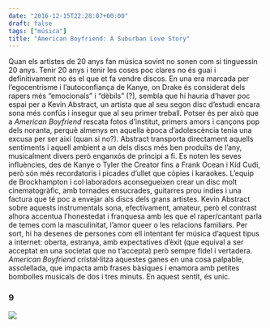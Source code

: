 ```yaml
---
date: "2016-12-15T22:28:07+00:00"
draft: false
tags: ["música"]
title: "American Boyfriend: A Suburban Love Story"
---
```

<!-- more -->

Quan els artistes de 20 anys fan música sovint no sonen com si tinguessin 20 anys. Tenir 20 anys i tenir les coses poc clares no és guai i definitivament no és el que et fa vendre discos. En una era marcada per l’egocentrisme i l’autoconfiança de Kanye, on Drake és considerat dels rapers més “emocionals” i “dèbils” (?), sembla que hi hauria d’haver poc espai per a Kevin Abstract, un artista que al seu segon disc d’estudi encara sona més confús i insegur que al seu primer treball. Potser és per això que a *American Boyfriend* rescata fotos d’institut, primers amors i cançons pop dels noranta, perquè almenys en aquella època d’adolescència tenia una excusa per ser així (quan si no?). Abstract transporta directament aquells sentiments i aquell ambient a un dels discs més ben produïts de l’any, musicalment divers però enganxós de principi a fi. Es noten les seves influències, des de Kanye o Tyler the Creator fins a Frank Ocean i Kid Cudi, però són més recordatoris i picades d’ullet que còpies i karaokes. L’equip de Brockhampton i col·laboradors aconsegueixen crear un disc molt cinematogràfic, amb tornades ensucrades, guitarres prou indies i una factura que té poc a envejar als discs dels grans artistes. Kevin Abstract sobre aquests instrumentals sona, efectivament, amateur, però el contrast alhora accentua l’honestedat i franquesa amb les que el raper/cantant parla de temes com la masculinitat, l’amor queer o les relacions familiars. Per sort, hi ha desenes de persones com ell intentant fer música d’aquest tipus a internet: oberta, estranya, amb expectatives d’èxit (que equival a ser acceptat en una societat que no t’accepta) però sempre fidel i vertadera. *American Boyfriend* cristal·litza aquestes ganes en una cosa palpable, assolellada, que impacta amb frases bàsiques i enamora amb petites bombolles musicals de dos i tres minuts. En aquest sentit, és unic.

### 9

<img id="splashFade" src="https://68.media.tumblr.com/ee7cf6fe1808deb70d32f31ab2288b98/tumblr_oi904aeSxv1u00ofno1_1280.png">